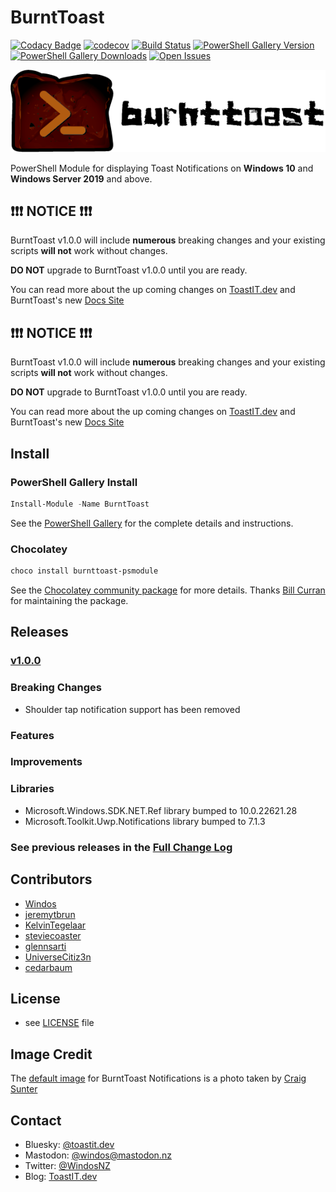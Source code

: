 # BurntToast

[![Codacy Badge](https://app.codacy.com/project/badge/Grade/5c96b736ff1b45d98666160ab37dcad5)](https://www.codacy.com/manual/Windos/BurntToast?utm_source=github.com&amp;utm_medium=referral&amp;utm_content=Windos/BurntToast&amp;utm_campaign=Badge_Grade)
[![codecov](https://codecov.io/gh/Windos/BurntToast/branch/main/graph/badge.svg)](https://codecov.io/gh/Windos/BurntToast)
[![Build Status](https://dev.azure.com/windosnz/BurntToast/_apis/build/status/Windos.BurntToast-Build?branchName=main)](https://dev.azure.com/windosnz/BurntToast/_build/latest?definitionId=2&branchName=main)
[![PowerShell Gallery Version](https://img.shields.io/powershellgallery/v/BurntToast.svg)](https://www.powershellgallery.com/packages/BurntToast)
[![PowerShell Gallery Downloads](https://img.shields.io/powershellgallery/dt/BurntToast.svg)](https://www.powershellgallery.com/packages/BurntToast)
[![Open Issues](https://img.shields.io/github/issues-raw/Windos/BurntToast.svg)](https://github.com/Windos/BurntToast/issues)

![BurntToast Logo Banner](/images/BurntToast-Wide.png)

PowerShell Module for displaying Toast Notifications on **Windows 10** and **Windows Server 2019** and above.

## ❗❗❗ NOTICE ❗❗❗

BurntToast v1.0.0 will include **numerous** breaking changes and your existing scripts **will not** work without changes.

**DO NOT** upgrade to BurntToast v1.0.0 until you are ready.

You can read more about the up coming changes on [ToastIT.dev](https://toastit.dev/tag/burnttoast/) and BurntToast's new [Docs Site](https://docs.toastit.dev/changelog)

## ❗❗❗ NOTICE ❗❗❗

BurntToast v1.0.0 will include **numerous** breaking changes and your existing scripts **will not** work without changes.

**DO NOT** upgrade to BurntToast v1.0.0 until you are ready.

You can read more about the up coming changes on [ToastIT.dev](https://toastit.dev/tag/burnttoast/) and BurntToast's new [Docs Site](https://docs.toastit.dev/changelog)

## Install

### PowerShell Gallery Install

```powershell
Install-Module -Name BurntToast
```

See the [PowerShell Gallery](http://www.powershellgallery.com/packages/BurntToast/) for the complete details and
instructions.

### Chocolatey

```powershell
choco install burnttoast-psmodule
```

See the [Chocolatey community package](https://chocolatey.org/packages/burnttoast-psmodule) for more details. Thanks
[Bill Curran](https://github.com/bcurran3) for maintaining the package.

## Releases

### [v1.0.0](https://github.com/Windos/BurntToast/releases/download/v1.0.0/BurntToast.zip)

### Breaking Changes

- Shoulder tap notification support has been removed

### Features

### Improvements

### Libraries

- Microsoft.Windows.SDK.NET.Ref library bumped to 10.0.22621.28
- Microsoft.Toolkit.Uwp.Notifications library bumped to 7.1.3

### See previous releases in the [Full Change Log](CHANGES.md)

## Contributors

- [Windos](https://github.com/Windos)
- [jeremytbrun](https://github.com/jeremytbrun)
- [KelvinTegelaar](https://github.com/KelvinTegelaar)
- [steviecoaster](https://github.com/steviecoaster)
- [glennsarti](https://github.com/glennsarti)
- [UniverseCitiz3n](https://github.com/UniverseCitiz3n)
- [cedarbaum](https://github.com/cedarbaum)

## License

- see [LICENSE](LICENSE) file

## Image Credit

The [default image](/images/BurntToast.png) for BurntToast Notifications is a photo taken by
[Craig Sunter](https://www.flickr.com/photos/16210667@N02/17230428864)

## Contact

- Bluesky: [@toastit.dev](https://bsky.app/profile/toastit.dev)
- Mastodon: [@windos@mastodon.nz](https://mastodon.nz/@windos)
- Twitter: [@WindosNZ](https://twitter.com/windosnz)
- Blog: [ToastIT.dev](https://toastit.dev/)
